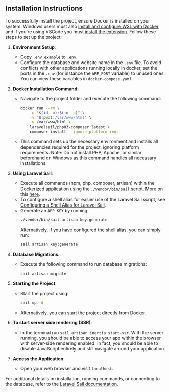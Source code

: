 ## Installation Instructions

To successfully install the project, ensure Docker is installed on your system. 
Windows users must also [install and configure WSL with Docker](https://docs.docker.com/desktop/wsl/) and if you're using VSCode you must [install the extension](https://code.visualstudio.com/docs/remote/wsl). 
Follow these steps to set up the project:

1. **Environment Setup**:
   - Copy `.env.example` to `.env`.
   - Configure the database and website name in the `.env` file. To avoid conflicts with other applications running locally in docker, set the ports in the `.env` (for instance the `APP_PORT` variable) to unused ones. You can view these variables in `docker-compose.yaml`.

2. **Docker Installation Command**:
   - Navigate to the project folder and execute the following command:
     ```bash
     docker run --rm \
         -u "$(id -u):$(id -g)" \
         -v "$(pwd):/var/www/html" \
         -w /var/www/html \
         laravelsail/php83-composer:latest \
         composer install --ignore-platform-reqs
     ```
   - This command sets up the necessary environment and installs all dependencies required for the project, ignoring platform requirements. Note: Do not install PHP, Apache, or similar beforehand on Windows as this command handles all necessary installations.

3. **Using Laravel Sail**:
   - Execute all commands (npm, php, composer, artisan) within the Dockerized application using the `./vendor/bin/sail` script. More on this [here](https://laravel.com/docs/11.x/sail#executing-sail-commands).
   - To configure a shell alias for easier use of the Laravel Sail script, see [Configuring a Shell Alias for Laravel Sail](https://laravel.com/docs/11.x/sail#configuring-a-shell-alias).
   - Generate an `APP_KEY` by running:
     ```bash
     ./vendor/bin/sail artisan key:generate
     ```
     Alternatively, if you have configured the shell alias, you can simply run:
     ```bash
     sail artisan key:generate
     ```

4. **Database Migrations**:
   - Execute the following command to run database migrations:
     ```bash
     sail artisan migrate
     ```

5. **Starting the Project**:
   - Start the project using:
     ```bash
     sail up -d
     ```
   - Alternatively, you can start the project directly from Docker.

6. **To start server side rendering (SSR)**:
   - In the terminal run `sail artisan inertia:start-ssr`.
   With the server running, you should be able to access your app within the browser with server-side rendering enabled. In fact, you should be able to disable JavaScript entirely and still navigate around your application.

7. **Access the Application**:
   - Open your web browser and visit `localhost`.

For additional details on installation, running commands, or connecting to the database, refer to the [Laravel Sail documentation](https://laravel.com/docs/11.x/sail).

